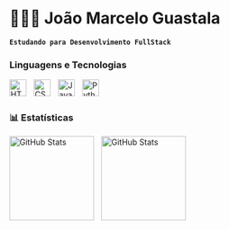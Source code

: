 # 👨🏻‍💻 João Marcelo Guastala

**`Estudando para Desenvolvimento FullStack`**

### Linguagens e Tecnologias

<img
    align="left"
    alt="HTML"
    title="HTML"
    width="30px"
    style="padding-right: 10px;"
    src="https://cdn.jsdelivr.net/gh/devicons/devicon@latest/icons/html5/html5-original.svg"
/>
<img
    align="left"
    alt="CSS"
    title="CSS"
    width="30px"
    style="padding-right: 10px;"
    src="https://cdn.jsdelivr.net/gh/devicons/devicon@latest/icons/css3/css3-original.svg"
/>
<img
    align="left"
    alt="JavaScript"
    title="JavaScript"
    width="30px"
    style="padding-right: 10px;"
    src="https://cdn.jsdelivr.net/gh/devicons/devicon@latest/icons/javascript/javascript-original.svg"
/>
<img
    align="left"
    alt="Python"
    title="Python"
    width="30px"
    style="padding-right: 10px;"
    src="https://cdn.jsdelivr.net/gh/devicons/devicon@latest/icons/python/python-original.svg"
/>

<br/>
<br/>

### 📊 Estatísticas 

<img
    align="left"
    alt="GitHub Stats"
    height="150px"
    style="padding-right: 10px;"
    src="https://github-readme-stats.vercel.app/api?username=joaomarcelo1450
&show_icons=true&theme=radical&locale=pt-br"
/>

<img
    align="left"
    alt="GitHub Stats"
    height="150px"
    style="padding-right: 10px;"
    src="https://github-readme-stats.vercel.app/api/top-langs/?username=joaomarcelo1450
&theme=radical&locale=pt-br&layout=compact&custom_title=Linguagens"
/>

